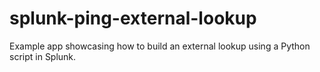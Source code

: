 # splunk-ping-external-lookup
Example app showcasing how to build an external lookup using a Python script in Splunk.
